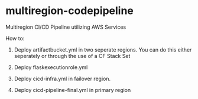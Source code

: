 # multiregion-codepipeline
Multiregion CI/CD Pipeline utilizing AWS Services

How to:

1.  Deploy artifactbucket.yml in two seperate regions.  You can do this either seperately or through the use of a CF Stack Set

2.  Deploy flaskexecutionrole.yml

3.  Deploy cicd-infra.yml in failover region.

4.  Deploy cicd-pipeline-final.yml in primary region
